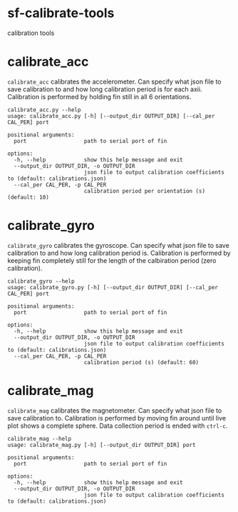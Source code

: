 # sf-calibrate-tools
calibration tools

# calibrate_acc
`calibrate_acc` calibrates the accelerometer. Can specify what json file to save calibration to and how long calibration period is for each axii. Calibration is performed by holding fin still in all 6 orientations.
```
calibrate_acc.py --help
usage: calibrate_acc.py [-h] [--output_dir OUTPUT_DIR] [--cal_per CAL_PER] port

positional arguments:
  port                  path to serial port of fin

options:
  -h, --help            show this help message and exit
  --output_dir OUTPUT_DIR, -o OUTPUT_DIR
                        json file to output calibration coefficients to (default: calibrations.json)
  --cal_per CAL_PER, -p CAL_PER
                        calibration period per orientation (s) (default: 10)
```

# calibrate_gyro
`calibrate_gyro` calibrates the gyroscope. Can specify what json file to save calibration to and how long calibration period is. Calibration is performed by keeping fin completely still for the length of the calbiration period (zero calibration).
```
calibrate_gyro --help
usage: calibrate_gyro.py [-h] [--output_dir OUTPUT_DIR] [--cal_per CAL_PER] port

positional arguments:
  port                  path to serial port of fin

options:
  -h, --help            show this help message and exit
  --output_dir OUTPUT_DIR, -o OUTPUT_DIR
                        json file to output calibration coefficients to (default: calibrations.json)
  --cal_per CAL_PER, -p CAL_PER
                        calibration period (s) (default: 60)
```

# calibrate_mag
`calibrate_mag` calibrates the magnetometer. Can specify what json file to save calibration to. Calibration is performed by moving fin around until live plot shows a complete sphere. Data collection period is ended with `ctrl-c`.
```
calibrate_mag --help
usage: calibrate_mag.py [-h] [--output_dir OUTPUT_DIR] port

positional arguments:
  port                  path to serial port of fin

options:
  -h, --help            show this help message and exit
  --output_dir OUTPUT_DIR, -o OUTPUT_DIR
                        json file to output calibration coefficients to (default: calibrations.json)
```
